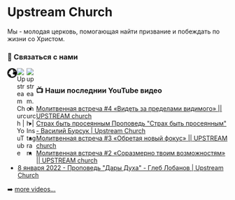 # Upstream Church

Мы - молодая церковь, помогающая найти призвание и побеждать по жизни со Христом.

### 👥 Связаться с нами

[<img align="left" alt="upstream.life" width="22px" src="https://raw.githubusercontent.com/iconic/open-iconic/master/svg/globe.svg" />][website]
[<img align="left" alt="UpstreamChurch | YouTube" width="22px" src="https://cdn.jsdelivr.net/npm/simple-icons@v3/icons/youtube.svg" />][youtube]
[<img align="left" alt="upstream.church | Instagram" width="22px" src="https://cdn.jsdelivr.net/npm/simple-icons@v3/icons/instagram.svg" />][instagram]

<br />

### 📺 Наши последнии YouTube видео
<!-- YOUTUBE:START -->
- [Молитвенная встреча #4 «Видеть за пределами видимого» || UPSTREAM church](https://www.youtube.com/watch?v=HzDnsqjVQtM)
- [Страх быть просеянным Проповедь &quot;Страх быть просеянным&quot; - Василий Бурсук | Upstream Church](https://www.youtube.com/watch?v=MsF_GXlJOOU)
- [Молитвенная встреча #3 «Обретая новый фокус» || UPSTREAM church](https://www.youtube.com/watch?v=CwQZ4LDvFtc)
- [Молитвенная встреча #2 «Соразмерно твоим возможностям» || UPSTREAM church](https://www.youtube.com/watch?v=oX10ylM1ih0)
- [8 января 2022 - Проповедь &quot;Дары Духа&quot; - Глеб Лобанов | Upstream Church](https://www.youtube.com/watch?v=-0mNqKXbN-A)
<!-- YOUTUBE:END -->

➡️ [more videos...](https://youtube.com/UpstreamChurch)

[website]: https://upstream.life/
[youtube]: https://youtube.com/UpstreamChurch
[instagram]: https://www.instagram.com/upstream.church
